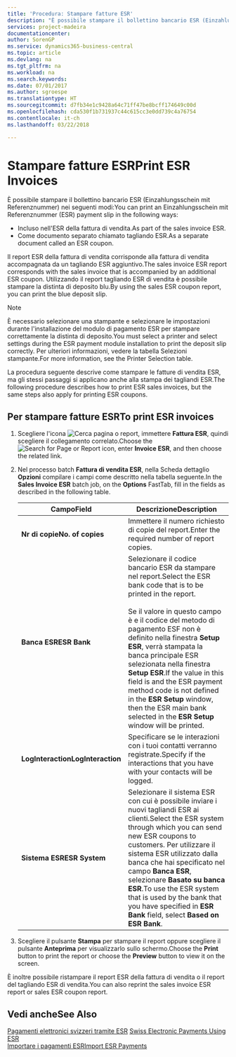```yaml
---
title: 'Procedura: Stampare fatture ESR'
description: "È possibile stampare il bollettino bancario ESR (Einzahlungsschein mit Referenznummer) in diversi modi."
services: project-madeira
documentationcenter: 
author: SorenGP
ms.service: dynamics365-business-central
ms.topic: article
ms.devlang: na
ms.tgt_pltfrm: na
ms.workload: na
ms.search.keywords: 
ms.date: 07/01/2017
ms.author: sgroespe
ms.translationtype: HT
ms.sourcegitcommit: d7fb34e1c9428a64c71ff47be8bcff174649c00d
ms.openlocfilehash: cda530f1b731937c44c615cc3e0dd739c4a76754
ms.contentlocale: it-ch
ms.lasthandoff: 03/22/2018

---
```

# <a name="print-esr-invoices"></a><span data-ttu-id="1ca5e-103">Stampare fatture ESR</span><span class="sxs-lookup"><span data-stu-id="1ca5e-103">Print ESR Invoices</span></span>
<span data-ttu-id="1ca5e-104">È possibile stampare il bollettino bancario ESR (Einzahlungsschein mit Referenznummer) nei seguenti modi:</span><span class="sxs-lookup"><span data-stu-id="1ca5e-104">You can print an Einzahlungsschein mit Referenznummer (ESR) payment slip in the following ways:</span></span>  

- <span data-ttu-id="1ca5e-105">Incluso nell'ESR della fattura di vendita.</span><span class="sxs-lookup"><span data-stu-id="1ca5e-105">As part of the sales invoice ESR.</span></span>  
- <span data-ttu-id="1ca5e-106">Come documento separato chiamato tagliando ESR.</span><span class="sxs-lookup"><span data-stu-id="1ca5e-106">As a separate document called an ESR coupon.</span></span>  

<span data-ttu-id="1ca5e-107">Il report ESR della fattura di vendita corrisponde alla fattura di vendita accompagnata da un tagliando ESR aggiuntivo.</span><span class="sxs-lookup"><span data-stu-id="1ca5e-107">The sales invoice ESR report corresponds with the sales invoice that is accompanied by an additional ESR coupon.</span></span> <span data-ttu-id="1ca5e-108">Utilizzando il report tagliando ESR di vendita è possibile stampare la distinta di deposito blu.</span><span class="sxs-lookup"><span data-stu-id="1ca5e-108">By using the sales ESR coupon report, you can print the blue deposit slip.</span></span>  

> [!NOTE]  
>  <span data-ttu-id="1ca5e-109">È necessario selezionare una stampante e selezionare le impostazioni durante l'installazione del modulo di pagamento ESR per stampare correttamente la distinta di deposito.</span><span class="sxs-lookup"><span data-stu-id="1ca5e-109">You must select a printer and select settings during the ESR payment module installation to print the deposit slip correctly.</span></span> <span data-ttu-id="1ca5e-110">Per ulteriori informazioni, vedere la tabella Selezioni stampante.</span><span class="sxs-lookup"><span data-stu-id="1ca5e-110">For more information, see the Printer Selection table.</span></span>  

<span data-ttu-id="1ca5e-111">La procedura seguente descrive come stampare le fatture di vendita ESR, ma gli stessi passaggi si applicano anche alla stampa dei tagliandi ESR.</span><span class="sxs-lookup"><span data-stu-id="1ca5e-111">The following procedure describes how to print ESR sales invoices, but the same steps also apply for printing ESR coupons.</span></span>  

## <a name="to-print-esr-invoices"></a><span data-ttu-id="1ca5e-112">Per stampare fatture ESR</span><span class="sxs-lookup"><span data-stu-id="1ca5e-112">To print ESR invoices</span></span>  

1.  <span data-ttu-id="1ca5e-113">Scegliere l'icona ![Cerca pagina o report](../../media/ui-search/search_small.png "icona Cerca pagina o report"), immettere **Fattura ESR**, quindi scegliere il collegamento correlato.</span><span class="sxs-lookup"><span data-stu-id="1ca5e-113">Choose the ![Search for Page or Report](../../media/ui-search/search_small.png "Search for Page or Report icon") icon, enter **Invoice ESR**, and then choose the related link.</span></span>  
2.  <span data-ttu-id="1ca5e-114">Nel processo batch **Fattura di vendita ESR**, nella Scheda dettaglio **Opzioni** compilare i campi come descritto nella tabella seguente.</span><span class="sxs-lookup"><span data-stu-id="1ca5e-114">In the **Sales Invoice ESR** batch job, on the **Options** FastTab, fill in the fields as described in the following table.</span></span>  

    |<span data-ttu-id="1ca5e-115">Campo</span><span class="sxs-lookup"><span data-stu-id="1ca5e-115">Field</span></span>|<span data-ttu-id="1ca5e-116">Descrizione</span><span class="sxs-lookup"><span data-stu-id="1ca5e-116">Description</span></span>|  
    |---------------------------------|---------------------------------------|  
    |<span data-ttu-id="1ca5e-117">**Nr di copie**</span><span class="sxs-lookup"><span data-stu-id="1ca5e-117">**No. of copies**</span></span>|<span data-ttu-id="1ca5e-118">Immettere il numero richiesto di copie del report.</span><span class="sxs-lookup"><span data-stu-id="1ca5e-118">Enter the required number of report copies.</span></span>|  
    |<span data-ttu-id="1ca5e-119">**Banca ESR**</span><span class="sxs-lookup"><span data-stu-id="1ca5e-119">**ESR Bank**</span></span>|<span data-ttu-id="1ca5e-120">Selezionare il codice bancario ESR da stampare nel report.</span><span class="sxs-lookup"><span data-stu-id="1ca5e-120">Select the ESR bank code that is to be printed in the report.</span></span><br /><br /> <span data-ttu-id="1ca5e-121">Se il valore in questo campo è <Blank> e il codice del metodo di pagamento ESF non è definito nella finestra **Setup ESR**, verrà stampata la banca principale ESR selezionata nella finestra **Setup ESR**.</span><span class="sxs-lookup"><span data-stu-id="1ca5e-121">If the value in this field is <Blank> and the ESR payment method code is not defined in the **ESR Setup** window, then the ESR main bank selected in the **ESR Setup** window will be printed.</span></span>|  
    |<span data-ttu-id="1ca5e-122">**LogInteraction**</span><span class="sxs-lookup"><span data-stu-id="1ca5e-122">**LogInteraction**</span></span>|<span data-ttu-id="1ca5e-123">Specificare se le interazioni con i tuoi contatti verranno registrate.</span><span class="sxs-lookup"><span data-stu-id="1ca5e-123">Specify if the interactions that you have with your contacts will be logged.</span></span>|  
    |<span data-ttu-id="1ca5e-124">**Sistema ESR**</span><span class="sxs-lookup"><span data-stu-id="1ca5e-124">**ESR System**</span></span>|<span data-ttu-id="1ca5e-125">Selezionare il sistema ESR con cui è possibile inviare i nuovi tagliandi ESR ai clienti.</span><span class="sxs-lookup"><span data-stu-id="1ca5e-125">Select the ESR system through which you can send new ESR coupons to customers.</span></span> <span data-ttu-id="1ca5e-126">Per utilizzare il sistema ESR utilizzato dalla banca che hai specificato nel campo **Banca ESR**, selezionare **Basato su banca ESR**.</span><span class="sxs-lookup"><span data-stu-id="1ca5e-126">To use the ESR system that is used by the bank that you have specified in **ESR Bank** field, select **Based on ESR Bank**.</span></span>|  

3.  <span data-ttu-id="1ca5e-127">Scegliere il pulsante **Stampa** per stampare il report oppure scegliere il pulsante **Anteprima** per visualizzarlo sullo schermo.</span><span class="sxs-lookup"><span data-stu-id="1ca5e-127">Choose the **Print** button to print the report or choose the **Preview** button to view it on the screen.</span></span>  

<span data-ttu-id="1ca5e-128">È inoltre possibile ristampare il report ESR della fattura di vendita o il report del tagliando ESR di vendita.</span><span class="sxs-lookup"><span data-stu-id="1ca5e-128">You can also reprint the sales invoice ESR report or sales ESR coupon report.</span></span>  

## <a name="see-also"></a><span data-ttu-id="1ca5e-129">Vedi anche</span><span class="sxs-lookup"><span data-stu-id="1ca5e-129">See Also</span></span>  
 <span data-ttu-id="1ca5e-130">[Pagamenti elettronici svizzeri tramite ESR](swiss-electronic-payments-using-esr.md) </span><span class="sxs-lookup"><span data-stu-id="1ca5e-130">[Swiss Electronic Payments Using ESR](swiss-electronic-payments-using-esr.md) </span></span>  
 [<span data-ttu-id="1ca5e-131">Importare i pagamenti ESR</span><span class="sxs-lookup"><span data-stu-id="1ca5e-131">Import ESR Payments</span></span>](how-to-import-esr-payments.md)

